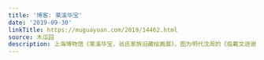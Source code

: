 ```yaml
---
title: '博客: 莱溪华宝'
date: '2019-09-30'
linkTitle: https://muguayuan.com/2019/14462.html
source: 木瓜园
description: 上海博物馆《莱溪华宝，翁氏家族旧藏绘画展》，图为明代沈周的《临戴文进谢安东山图》局部，现场有多媒体视频对这幅画作所描绘的意境进行多角度的解读，视频以跟踪这只鹿的行迹为导向，配以应景的自然之声，通过多个场景复活了画中的峰石松溪，飞阁险涧，正应了李白诗句“且放白鹿青崖间，须行即骑访名山”。
---
```

